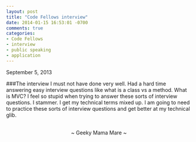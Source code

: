 ```yaml
---
layout: post
title: "Code Fellows interview"
date: 2014-01-15 16:53:01 -0700
comments: true
categories:
- Code Fellows
- interview
- public speaking
- application
---
```

September 5, 2013

###The interview
I must not have done very well.  Had a hard time answering easy interview questions like what is a class vs a method.  What is MVC?  I feel so stupid when trying to answer these sorts of interview questions.  I stammer.  I get my technical terms mixed up.  I am going to need to practice these sorts of interview questions and get better at my technical glib.

<br>
<center>~ Geeky Mama Mare ~</center>

